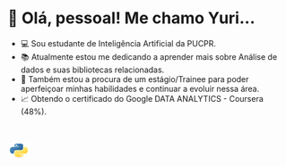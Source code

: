 # 👋 Olá, pessoal! Me chamo Yuri...

- 💻 Sou estudante de Inteligência Artificial da PUCPR.
- 📚 Atualmente estou me dedicando a aprender mais sobre Análise de dados e suas bibliotecas relacionadas.
- 👀 Também estou a procura de um estágio/Trainee para poder aperfeiçoar minhas habilidades
e continuar a evoluir nessa área.
- 📈 Obtendo o certificado do Google DATA ANALYTICS - Coursera (48%).
##
<div style="display: inline_block"><br>
  <img align="center" alt="Rafa-Python" height="30" width="40" src="https://raw.githubusercontent.com/devicons/devicon/master/icons/python/python-original.svg">
</div>
